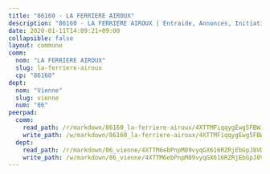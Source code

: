 ```yaml
---
title: "86160 - LA FERRIERE AIROUX"
description: "86160 - LA FERRIERE AIROUX | Entraide, Annonces, Initiatives"
date: 2020-01-11T14:09:21+09:00
collapsible: false
layout: commune
comm:
  nom: "LA FERRIERE AIROUX"
  slug: la-ferriere-airoux
  cp: "86160"
dept:
  nom: "Vienne"
  slug: vienne
  num: "86"
peerpad:
  comm:
    read_path: /r/markdown/86160_la-ferriere-airoux/4XTTMFiqqygEwg5FBWJF6ib5kdmSH2cD5b5T4ui9hBLm6vo5J
    write_path: /w/markdown/86160_la-ferriere-airoux/4XTTMFiqqygEwg5FBWJF6ib5kdmSH2cD5b5T4ui9hBLm6vo5J-K3TgU6NuXuuUh6JghPKF4oaPrSe8RKXtaifQ99kqeaAFFTH1p6GBKNb5YEGoeM8waYmuE58peCKZFgKMXdsUx8cb76V5m3PqM1WZxNmpnmssVfZuWe6KKXek9j4evY2m5NQ6ddtU
  dept:
    read_path: /r/markdown/86_vienne/4XTTM6ebPnpM89vyqGX616RZRjEbGpJ8VDNVdSCrMHCb86ALN
    write_path: /w/markdown/86_vienne/4XTTM6ebPnpM89vyqGX616RZRjEbGpJ8VDNVdSCrMHCb86ALN-K3TgUEmU2PzobkNvYrNtR4DXtgm1qYeknzdEZmszmUFpRSMDjV62q8xZv1nUQEJqGnnT9H399N9TnzZMyT3rgAM3pHPbqGxVD33vWNzCSkbf2kxHwBfenpixiJuwbWaCBERwmNeA
---
```


